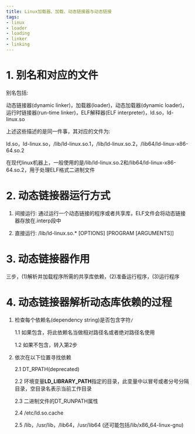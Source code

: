 ```yaml
---
title: Linux加载器、加载、动态链接器与动态链接
tags:
- linux
- loader
- loading
- linker
- linking
---
```


# 1. 别名和对应的文件

别名包括:

动态链接器(dynamic linker)，加载器(loader)，动态加载器(dynamic loader)，运行时链接器(run-time linker)，ELF解释器(ELF interpreter)，ld.so，ld-linux.so

上述这些描述的是同一件事，其对应的文件为:

ld.so，ld-linux.so，/lib/ld-linux.so.1，/lib/ld-linux.so.2，/lib64/ld-linux-x86-64.so.2

在现代linux机器上，一般使用的是/lib/ld-linux.so.2和/lib64/ld-linux-x86-64.so.2，用于处理ELF格式二进制文件

# 2. 动态链接器运行方式

1. 间接运行: 通过运行一个动态链接的程序或者共享库，ELF文件会将动态链接器存放在.interp段中

2. 直接运行: /lib/ld-linux.so.*  [OPTIONS] [PROGRAM [ARGUMENTS]]

# 3. 动态链接器作用

三步，(1)解析并加载程序所需的共享库依赖，(2)准备运行程序，(3)运行程序

# 4. 动态链接器解析动态库依赖的过程

1. 检查每个依赖名(dependency string)是否包含字符`/`

    1.1 如果包含，将此依赖名当做相对路径名或者绝对路径名使用

    1.2 如果不包含，转入第2步

2. 依次在以下位置寻找依赖

    2.1 DT_RPATH(deprecated)

    2.2 环境变量**LD_LIBRARY_PATH**指定的目录，此变量中以冒号或者分号分隔目录，空目录名表示当前工作目录

    2.3 二进制文件的DT_RUNPATH属性

    2.4 /etc/ld.so.cache

    2.5 /lib，/usr/lib，/lib64，/usr/lib64 (还可能包括/lib/x86_64-linux-gnu)
